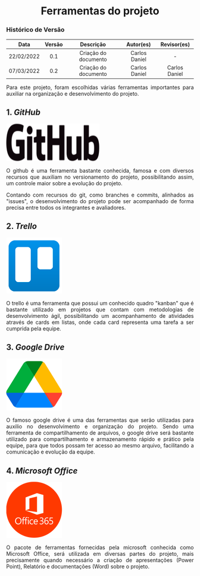 # <center>Ferramentas do projeto

### Histórico de Versão

|    Data    | Versão |         Descrição          |      Autor(es)      | Revisor(es) |
| :--------: | :----: | :------------------------: | :-----------------: | :---------: |
| 22/02/2022 |  0.1   |    Criação do documento    |    Carlos Daniel    |      -      |
| 07/03/2022 |  0.2   |    Criação do documento    |    Carlos Daniel    |    Carlos Daniel    |

<div align="justify">

<p>Para este projeto, foram escolhidas várias ferramentas importantes para auxiliar na organização e desenvolvimento do projeto.</p>

## 1. <i>GitHub</i>

<img src="https://github.com/Interacao-Humano-Computador/2021.2-Grupo-05-Yale/blob/inicio/docs/documentos/imagens/logos/GitHub_Logo.png?raw=true" width="250px" height="100px"/>

<p>O github é uma ferramenta bastante conhecida, famosa e com diversos recursos que auxiliam no versionamento do projeto, possibilitando assim, um controle maior sobre a evolução do projeto.</p>
<p>Contando com recursos do git, como branches e commits, alinhados as "issues", o desenvolvimento do projeto pode ser acompanhado de forma precisa entre todos os integrantes e avaliadores.</p>

## 2. <i>Trello</i>

<img src="https://github.com/Interacao-Humano-Computador/2021.2-Grupo-05-Yale/blob/inicio/docs/documentos/imagens/logos/Trellologo.png?raw=true" width="150px" height="150px"/>

<p>O trello é uma ferramenta que possui um conhecido quadro "kanban" que é bastante utilizado em projetos que contam com metodologias de desenvolvimento ágil, possibilitando um acompanhamento de atividades através de cards em listas, onde cada card representa uma tarefa a ser cumprida pela equipe.</p>

## 3. <i>Google Drive</i>

<img src="https://github.com/Interacao-Humano-Computador/2021.2-Grupo-05-Yale/blob/inicio/docs/documentos/imagens/logos/Google_Drive_logo.png?raw=true" width="150px" height="140px"/>

<p>O famoso google drive é uma das ferramentas que serão utilizadas para auxilio no desenvolvimento e organização do projeto. Sendo uma ferramenta de compartilhamento de arquivos, o google drive será bastante utilizado para compartilhamento e armazenamento rápido e prático pela equipe, para que todos possam ter acesso ao mesmo arquivo, facilitando a comunicação e evolução da equipe.</p>

## 4. <i>Microsoft Office</i>

<img src="https://github.com/Interacao-Humano-Computador/2021.2-Grupo-05-Yale/blob/inicio/docs/documentos/imagens/logos/OfficeLogo.png?raw=true" width="150px" height="150px"/>

<p>O pacote de ferramentas fornecidas pela microsoft conhecida como Microsoft Office, será utilizada em diversas partes do projeto, mais precisamente quando necessário a criação de apresentações (Power Point), Relatório e documentações (Word) sobre o projeto.</p>

</div>